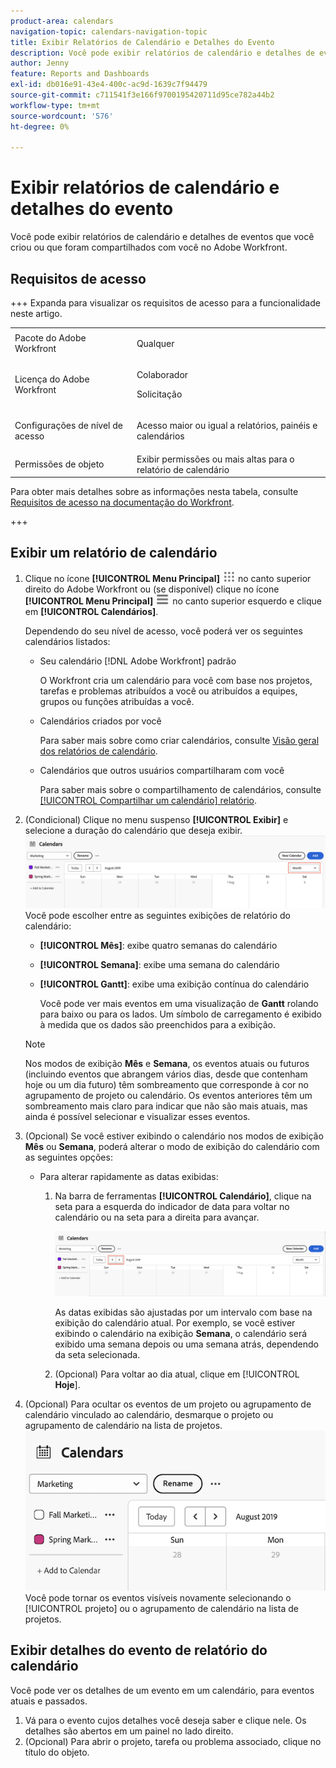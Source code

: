 ```yaml
---
product-area: calendars
navigation-topic: calendars-navigation-topic
title: Exibir Relatórios de Calendário e Detalhes do Evento
description: Você pode exibir relatórios de calendário e detalhes de eventos que você criou ou que foram compartilhados com você no Adobe Workfront.
author: Jenny
feature: Reports and Dashboards
exl-id: db016e91-43e4-400c-ac9d-1639c7f94479
source-git-commit: c711541f3e166f9700195420711d95ce782a44b2
workflow-type: tm+mt
source-wordcount: '576'
ht-degree: 0%

---
```


# Exibir relatórios de calendário e detalhes do evento

Você pode exibir relatórios de calendário e detalhes de eventos que você criou ou que foram compartilhados com você no Adobe Workfront.

## Requisitos de acesso

+++ Expanda para visualizar os requisitos de acesso para a funcionalidade neste artigo.

<table style="table-layout:auto"> 
 <col> 
 </col> 
 <col> 
 </col> 
 <tbody> 
  <tr> 
   <td role="rowheader">Pacote do Adobe Workfront</td> 
   <td> <p>Qualquer</p> </td> 
  </tr> 
  <tr> 
   <td role="rowheader">Licença do Adobe Workfront</td> 
   <td><p>Colaborador</p>
       <p>Solicitação</p></td> 
  </tr> 
  <tr> 
   <td role="rowheader">Configurações de nível de acesso</td> 
   <td> <p>Acesso maior ou igual a relatórios, painéis e calendários</p></td> 
  </tr> 
  <tr> 
   <td role="rowheader">Permissões de objeto</td> 
   <td>Exibir permissões ou mais altas para o relatório de calendário</td> 
  </tr> 
 </tbody> 
</table>

Para obter mais detalhes sobre as informações nesta tabela, consulte [Requisitos de acesso na documentação do Workfront](/help/quicksilver/administration-and-setup/add-users/access-levels-and-object-permissions/access-level-requirements-in-documentation.md).

+++

## Exibir um relatório de calendário

<!--{{step1-to-calendars}}-->

1. Clique no ícone **[!UICONTROL Menu Principal]** ![Menu Principal](/help/_includes/assets/main-menu-icon.png) no canto superior direito do Adobe Workfront ou (se disponível) clique no ícone **[!UICONTROL Menu Principal]** ![Menu Principal](/help/_includes/assets/main-menu-icon-left-nav.png) no canto superior esquerdo e clique em **[!UICONTROL Calendários]**.

   Dependendo do seu nível de acesso, você poderá ver os seguintes calendários listados:

   * Seu calendário [!DNL Adobe Workfront] padrão

     O Workfront cria um calendário para você com base nos projetos, tarefas e problemas atribuídos a você ou atribuídos a equipes, grupos ou funções atribuídas a você.

   * Calendários criados por você

     Para saber mais sobre como criar calendários, consulte [Visão geral dos relatórios de calendário](../../../reports-and-dashboards/reports/calendars/calendar-reports-overview.md).

   * Calendários que outros usuários compartilharam com você

     Para saber mais sobre o compartilhamento de calendários, consulte [[!UICONTROL Compartilhar um calendário] relatório](../../../reports-and-dashboards/reports/calendars/share-a-calendar-report.md).

1. (Condicional) Clique no menu suspenso **[!UICONTROL Exibir]** e selecione a duração do calendário que deseja exibir.
   ![Duração do calendário](assets/view-menu-calendar-report-350x189.png)
Você pode escolher entre as seguintes exibições de relatório do calendário:

   * **[!UICONTROL Mês]**: exibe quatro semanas do calendário
   * **[!UICONTROL Semana]**: exibe uma semana do calendário
   * **[!UICONTROL Gantt]**: exibe uma exibição contínua do calendário

     Você pode ver mais eventos em uma visualização de **Gantt** rolando para baixo ou para os lados. Um símbolo de carregamento é exibido à medida que os dados são preenchidos para a exibição.

   >[!NOTE]
   >
   >Nos modos de exibição **Mês** e **Semana**, os eventos atuais ou futuros (incluindo eventos que abrangem vários dias, desde que contenham hoje ou um dia futuro) têm sombreamento que corresponde à cor no agrupamento de projeto ou calendário. Os eventos anteriores têm um sombreamento mais claro para indicar que não são mais atuais, mas ainda é possível selecionar e visualizar esses eventos.

1. (Opcional) Se você estiver exibindo o calendário nos modos de exibição **Mês** ou **Semana**, poderá alterar o modo de exibição do calendário com as seguintes opções:

   <!--   * To include or exclude weekends:
      1. On the **[!UICONTROL Calendar]** toolbar, click **[!UICONTROL Calendar Actions]**, then from the drop-down list select either **[!UICONTROL Show Weekend]** or **[!UICONTROL Hide Weekend]**.-->

   * Para alterar rapidamente as datas exibidas:

      1. Na barra de ferramentas **[!UICONTROL Calendário]**, clique na seta para a esquerda do indicador de data para voltar no calendário ou na seta para a direita para avançar.

         ![Clique na seta para alterar a data](assets/click-arrows-to-change-dates-calendar-report.png)

         As datas exibidas são ajustadas por um intervalo com base na exibição do calendário atual. Por exemplo, se você estiver exibindo o calendário na exibição **Semana**, o calendário será exibido uma semana depois ou uma semana atrás, dependendo da seta selecionada.

      1. (Opcional) Para voltar ao dia atual, clique em [!UICONTROL **Hoje**].

1. (Opcional) Para ocultar os eventos de um projeto ou agrupamento de calendário vinculado ao calendário, desmarque o projeto ou agrupamento de calendário na lista de projetos.
   ![Ocultar eventos](assets/hide-events-for-project-or-cal-grouping.png)
Você pode tornar os eventos visíveis novamente selecionando o [!UICONTROL projeto] ou o agrupamento de calendário na lista de projetos.

## Exibir detalhes do evento de relatório do calendário

Você pode ver os detalhes de um evento em um calendário, para eventos atuais e passados.

1. Vá para o evento cujos detalhes você deseja saber e clique nele. Os detalhes são abertos em um painel no lado direito.
1. (Opcional) Para abrir o projeto, tarefa ou problema associado, clique no título do objeto.

